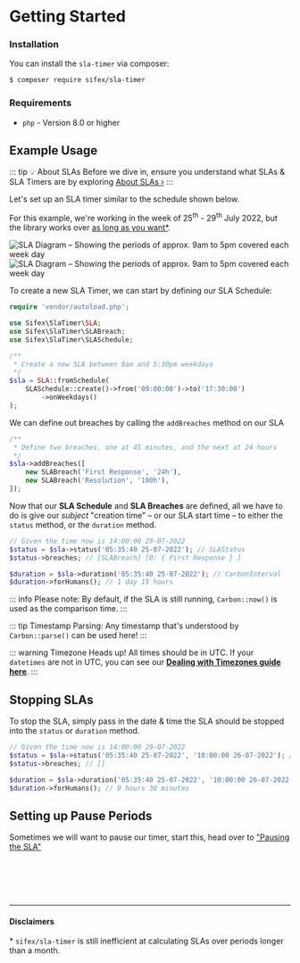 # Getting Started

### Installation

You can install the `sla-timer` via composer:

```bash
$ composer require sifex/sla-timer
```

### Requirements

- `php` - Version 8.0 or higher

## Example Usage

::: tip 💡 About SLAs
Before we dive in, ensure you understand what SLAs & SLA Timers are by exploring [About&nbsp;SLAs&nbsp;›](/guide/about)
:::


Let's set up an SLA timer similar to the schedule shown below.

For this example, we're working in the week of 25<sup>th</sup> - 29<sup>th</sup> July 2022, but the library works over [as long as you want*](#disclaimers).

<script setup>
import { withBase } from 'vitepress';
</script>

<a :href="withBase('/images/sla_desc_light.svg')" class="lg:-mx-16 my-16 lg:my-24 xl:my-32 block">
    <img :src="withBase('/images/sla_desc_dark.svg')" alt="SLA Diagram – Showing the periods of approx. 9am to 5pm covered each week day " class="w-full hidden dark:block">
    <img :src="withBase('/images/sla_desc_light.svg')" alt="SLA Diagram – Showing the periods of approx. 9am to 5pm covered each week day " class="w-full dark:hidden">
</a>

To create a new SLA Timer, we can start by defining our SLA Schedule:

```php
require 'vendor/autoload.php';

use Sifex\SlaTimer\SLA;
use Sifex\SlaTimer\SLABreach;
use Sifex\SlaTimer\SLASchedule;

/**
 * Create a new SLA between 9am and 5:30pm weekdays
 */
$sla = SLA::fromSchedule(
    SLASchedule::create()->from('09:00:00')->to('17:30:00')
        ->onWeekdays()
);
```

We can define out breaches by calling the `addBreaches` method on our SLA

```php {5-6}
/**
 * Define two breaches, one at 45 minutes, and the next at 24 hours
 */
$sla->addBreaches([
    new SLABreach('First Response', '24h'),
    new SLABreach('Resolution', '100h'),
]);
```

Now that our **SLA Schedule** and **SLA Breaches** are defined, all we have to do is give our _subject_ "creation time" – or our SLA start time – to either the `status` method, or the `duration` method.

```php
// Given the time now is 14:00:00 29-07-2022
$status = $sla->status('05:35:40 25-07-2022'); // SLAStatus
$status->breaches; // [SLABreach] [0: { First Response } ]

$duration = $sla->duration('05:35:40 25-07-2022'); // CarbonInterval
$duration->forHumans(); // 1 day 15 hours
```

::: info Please note:
By default, if the SLA is still running, `Carbon::now()` is used as the comparison time.
:::

::: tip Timestamp Parsing:
Any timestamp that's understood by `Carbon::parse()` can be used here!
:::

::: warning Timezone Heads up!
All times should be in UTC. If your `datetimes` are not in UTC, you can see our **[Dealing with Timezones guide here](#)**. 
::: 

## Stopping SLAs

To stop the SLA, simply pass in the date & time the SLA should be stopped into the `status` or `duration` method.

```php
// Given the time now is 14:00:00 29-07-2022
$status = $sla->status('05:35:40 25-07-2022', '10:00:00 26-07-2022'); // SLAStatus
$status->breaches; // []

$duration = $sla->duration('05:35:40 25-07-2022', '10:00:00 26-07-2022'); // CarbonInterval
$duration->forHumans(); // 9 hours 30 minutes 
```


## Setting up Pause Periods

Sometimes we will want to pause our timer, start this, head over to ["Pausing the SLA"](/guide/pausing) 

<br /><br /><br /><br />

---

#### Disclaimers

\* `sifex/sla-timer` is still inefficient at calculating SLAs over periods longer than a month.


